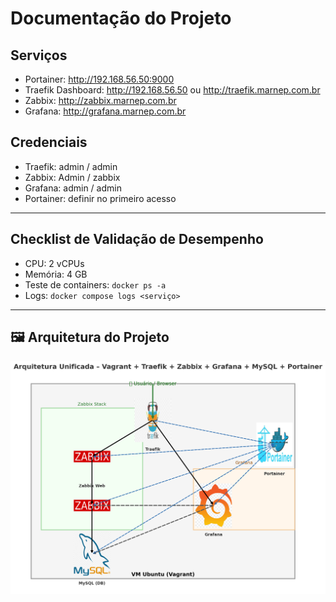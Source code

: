 # Documentação do Projeto

## Serviços
- Portainer: http://192.168.56.50:9000
- Traefik Dashboard: http://192.168.56.50 ou http://traefik.marnep.com.br
- Zabbix: http://zabbix.marnep.com.br
- Grafana: http://grafana.marnep.com.br

## Credenciais
- Traefik: admin / admin
- Zabbix: Admin / zabbix
- Grafana: admin / admin
- Portainer: definir no primeiro acesso

---

## Checklist de Validação de Desempenho
- CPU: 2 vCPUs
- Memória: 4 GB
- Teste de containers: `docker ps -a`
- Logs: `docker compose logs <serviço>`

---

## 🖼️ Arquitetura do Projeto

![Arquitetura do Infra Monitoring Lab](../infra-monitoring-lab-diagram.png)

